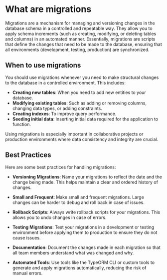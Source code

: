 # What are migrations

Migrations are a mechanism for managing and versioning changes in the database schema in a controlled and repeatable way. They allow you to apply schema increments (such as creating, modifying, or deleting tables and columns) in an automated manner. Essentially, migrations are scripts that define the changes that need to be made to the database, ensuring that all environments (development, testing, production) are synchronized.

## When to use migrations

You should use migrations whenever you need to make structural changes to the database in a controlled environment. This includes:

- **Creating new tables**: When you need to add new entities to your database.
- **Modifying existing tables**: Such as adding or removing columns, changing data types, or adding constraints.
- **Creating indexes**: To improve query performance.
- **Seeding initial data**: Inserting initial data required for the application to function.

Using migrations is especially important in collaborative projects or production environments where data consistency and integrity are crucial.

## Best Practices

Here are some best practices for handling migrations:

- **Versioning Migrations**: Name your migrations to reflect the date and the change being made. This helps maintain a clear and ordered history of changes.

- **Small and Frequent**: Make small and frequent migrations. Large changes can be harder to debug and roll back in case of issues.

- **Rollback Scripts**: Always write rollback scripts for your migrations. This allows you to undo changes in case of errors.

- **Testing Migrations**: Test your migrations in a development or testing environment before applying them to production to ensure they do not cause issues.

- **Documentation**: Document the changes made in each migration so that all team members understand what was changed and why.

- **Automated Tools**: Use tools like the TypeORM CLI or custom tools to generate and apply migrations automatically, reducing the risk of manual errors.
